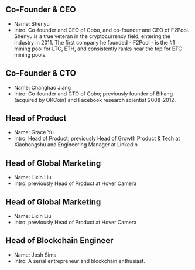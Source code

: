 ## Co-Founder & CEO

* Name: Shenyu
* Intro:  Co-founder and CEO of Cobo, and co-founder and CEO of F2Pool. Shenyu is a true veteran in the cryptocurrency field, entering the industry in 2011. The first company he founded - F2Pool - is the #1 mining pool for LTC, ETH, and consistently ranks near the top for BTC mining pools.

## Co-Founder & CTO

* Name: Changhao Jiang
* Intro:  Co-founder and CTO of Cobo; previously founder of Bihang (acquired by OKCoin) and Facebook research scientist 2008-2012.

## Head of Product

* Name: Grace Yu
* Intro:  Head of Product; previously Head of Growth Product & Tech at Xiaohongshu and Engineering Manager at LinkedIn

## Head of Global Marketing

* Name: Lixin Liu
* Intro: previously Head of Product at Hover Camera

## Head of Global Marketing

* Name: Lixin Liu
* Intro: previously Head of Product at Hover Camera

## Head of Blockchain Engineer

* Name: Josh Sima
* Intro: A serial entrepreneur and blockchain enthusiast. 

